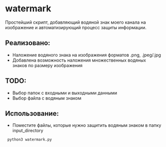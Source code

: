 # watermark
Простейший скрипт, добавляющий водяной знак моего канала на изображение и автоматизирующий процесс защиты информации.

## Реализовано:
- Наложение водяного знака на изображения форматов .png, .jpeg/.jpg
- Добавлена возможность наложения множественных водяных знаков по размеру изображения

## TODO:
- Выбор папок с входными и выходными данными
- Выбор файла с водяным знаком

## Использование:
- Поместите файлы, которые нужно защитить водяным знаком в папку input_directory

`
python3 watermark.py`
